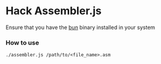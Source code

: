 # Hack Assembler.js

Ensure that you have the [bun](https://bun.sh/) binary installed in your system

### How to use

```shell
./assembler.js /path/to/<file_name>.asm
```
